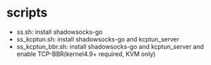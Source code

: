# scripts

* ss.sh: install shadowsocks-go
* ss_kcptun.sh: install shadowsocks-go and kcptun_server
* ss_kcptun_bbr.sh: install shadowsocks-go and kcptun_server and enable TCP-BBR(kernel4.9+ required, KVM only)
